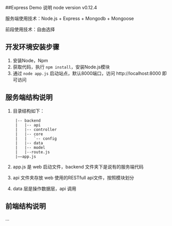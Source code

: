##Express Demo 说明 node version v0.12.4

服务端使用技术：Node.js + Express + Mongodb + Mongoose

前段使用技术：自由选择

## 开发环境安装步骤

1. 安装Node，Npm
1. 获取代码，执行 `npm install`，安装Node.js模块
1. 通过 `node app.js` 启动站点，默认8000端口，访问 http://localhost:8000 即可访问

## 服务端结构说明

1. 目录结构如下：
    
    ```
     |-- backend
     |   |-- api
     |   |-- controller
     |   |-- core
     |   |   `-- config
     |   |-- data
     |   |-- model
     |   |--route.js
     |——app.js
     ```
     
1. app.js 是 web 启动文件，backend 文件夹下是说有的服务端代码
1. api 文件夹存放 web 使用的RESTfull api文件，按照模块划分
1. data 层是操作数据层，api 调用


## 前端结构说明

...
